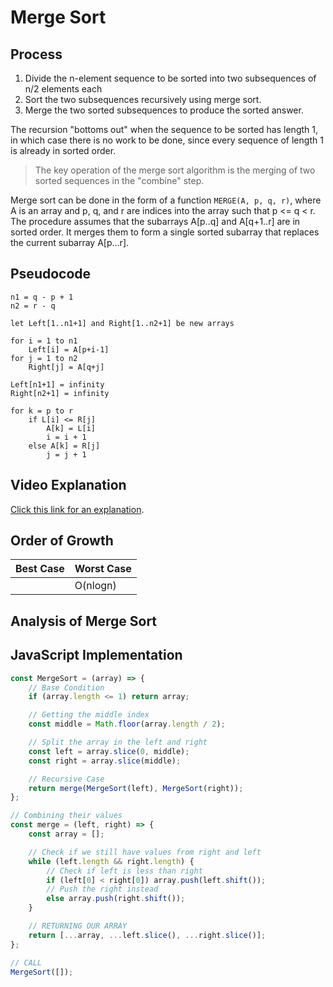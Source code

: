 # Merge Sort

## Process

1. Divide the n-element sequence to be sorted into two subsequences of n/2 elements each
2. Sort the two subsequences recursively using merge sort.
3. Merge the two sorted subsequences to produce the sorted answer.

The recursion "bottoms out" when the sequence to be sorted has length 1, in which case there is no work to be done, since every sequence of length 1 is already in sorted order.

> The key operation of the merge sort algorithm is the merging of two sorted sequences in the "combine" step.

Merge sort can be done in the form of a function `MERGE(A, p, q, r)`, where A is an array and p, q, and r are indices into the array such that p <= q < r. The procedure assumes that the subarrays A[p..q] and A[q+1..r] are in sorted order. It merges them to form a single sorted subarray that replaces the current subarray A[p...r].

## Pseudocode

```
n1 = q - p + 1
n2 = r - q

let Left[1..n1+1] and Right[1..n2+1] be new arrays

for i = 1 to n1
	Left[i] = A[p+i-1]
for j = 1 to n2
	Right[j] = A[q+j]

Left[n1+1] = infinity
Right[n2+1] = infinity

for k = p to r
	if L[i] <= R[j]
		A[k] = L[i]
		i = i + 1
	else A[k] = R[j]
		j = j + 1
```

## Video Explanation

[Click this link for an explanation](https://youtu.be/4VqmGXwpLqc).

## Order of Growth

| Best Case | Worst Case |
| --------- | ---------- |
|           | O(nlogn)   |

## Analysis of Merge Sort

## JavaScript Implementation

```javascript
const MergeSort = (array) => {
    // Base Condition
    if (array.length <= 1) return array;

    // Getting the middle index
    const middle = Math.floor(array.length / 2);

    // Split the array in the left and right
    const left = array.slice(0, middle);
    const right = array.slice(middle);

    // Recursive Case
    return merge(MergeSort(left), MergeSort(right));
};

// Combining their values
const merge = (left, right) => {
    const array = [];

    // Check if we still have values from right and left
    while (left.length && right.length) {
        // Check if left is less than right
        if (left[0] < right[0]) array.push(left.shift());
        // Push the right instead
        else array.push(right.shift());
    }

    // RETURNING OUR ARRAY
    return [...array, ...left.slice(), ...right.slice()];
};

// CALL
MergeSort([]);
```
